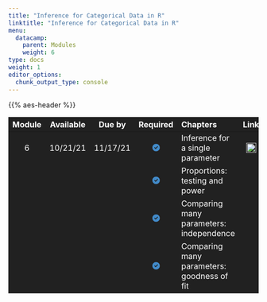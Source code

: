 ```yaml
---
title: "Inference for Categorical Data in R"
linktitle: "Inference for Categorical Data in R"
menu:
  datacamp:
    parent: Modules
    weight: 6
type: docs
weight: 1
editor_options: 
  chunk_output_type: console
---
```


<script src="/rmarkdown-libs/kePrint/kePrint.js"></script>

<link href="/rmarkdown-libs/lightable/lightable.css" rel="stylesheet" />

{{% aes-header %}}

<table class="table table-striped table-hover" style="width: auto !important; margin-left: auto; margin-right: auto;">
<thead>
<tr>
<th style="text-align:center;color: #ffffff !important;background-color: #212121 !important;vertical-align: middle !important;">
Module
</th>
<th style="text-align:center;color: #ffffff !important;background-color: #212121 !important;vertical-align: middle !important;">
Available
</th>
<th style="text-align:center;color: #ffffff !important;background-color: #212121 !important;vertical-align: middle !important;">
Due by
</th>
<th style="text-align:center;color: #ffffff !important;background-color: #212121 !important;vertical-align: middle !important;">
Required
</th>
<th style="text-align:left;color: #ffffff !important;background-color: #212121 !important;vertical-align: middle !important;">
Chapters
</th>
<th style="text-align:center;color: #ffffff !important;background-color: #212121 !important;vertical-align: middle !important;">
Link
</th>
</tr>
</thead>
<tbody>
<tr>
<td style="text-align:center;width: 5em; color: #ffffff !important;background-color: #212121 !important;vertical-align: middle !important;">
6
</td>
<td style="text-align:center;width: 10em; color: #ffffff !important;background-color: #212121 !important;vertical-align: middle !important;">
10/21/21
</td>
<td style="text-align:center;width: 10em; color: #ffffff !important;background-color: #212121 !important;vertical-align: middle !important;">
11/17/21
</td>
<td style="text-align:center;width: 10em; color: #ffffff !important;background-color: #212121 !important;vertical-align: middle !important;">
<svg aria-hidden="true" role="img" viewbox="0 0 512 512" style="height:15px;width:15px;vertical-align:-0.125em;margin-left:auto;margin-right:auto;font-size:inherit;fill:#428bca;overflow:visible;position:relative;">
<path d="M0 256C0 114.6 114.6 0 256 0C397.4 0 512 114.6 512 256C512 397.4 397.4 512 256 512C114.6 512 0 397.4 0 256zM371.8 211.8C382.7 200.9 382.7 183.1 371.8 172.2C360.9 161.3 343.1 161.3 332.2 172.2L224 280.4L179.8 236.2C168.9 225.3 151.1 225.3 140.2 236.2C129.3 247.1 129.3 264.9 140.2 275.8L204.2 339.8C215.1 350.7 232.9 350.7 243.8 339.8L371.8 211.8z"></path>
</svg>
</td>
<td style="text-align:left;width: 10em; color: #ffffff !important;background-color: #212121 !important;vertical-align: middle !important;">
Inference for a single parameter
</td>
<td style="text-align:center;color: #ffffff !important;background-color: #212121 !important;vertical-align: middle !important;">
<a href="https://www.datacamp.com">
<img alt="Data Camp Logo" src="/logos/dc-ico.png" width="20px">
</a>
</td>
</tr>
<tr>
<td style="text-align:center;width: 5em; color: #ffffff !important;background-color: #212121 !important;vertical-align: middle !important;">
</td>
<td style="text-align:center;width: 10em; color: #ffffff !important;background-color: #212121 !important;vertical-align: middle !important;">
</td>
<td style="text-align:center;width: 10em; color: #ffffff !important;background-color: #212121 !important;vertical-align: middle !important;">
</td>
<td style="text-align:center;width: 10em; color: #ffffff !important;background-color: #212121 !important;vertical-align: middle !important;">
<svg aria-hidden="true" role="img" viewbox="0 0 512 512" style="height:15px;width:15px;vertical-align:-0.125em;margin-left:auto;margin-right:auto;font-size:inherit;fill:#428bca;overflow:visible;position:relative;">
<path d="M0 256C0 114.6 114.6 0 256 0C397.4 0 512 114.6 512 256C512 397.4 397.4 512 256 512C114.6 512 0 397.4 0 256zM371.8 211.8C382.7 200.9 382.7 183.1 371.8 172.2C360.9 161.3 343.1 161.3 332.2 172.2L224 280.4L179.8 236.2C168.9 225.3 151.1 225.3 140.2 236.2C129.3 247.1 129.3 264.9 140.2 275.8L204.2 339.8C215.1 350.7 232.9 350.7 243.8 339.8L371.8 211.8z"></path>
</svg>
</td>
<td style="text-align:left;width: 10em; color: #ffffff !important;background-color: #212121 !important;vertical-align: middle !important;">
Proportions: testing and power
</td>
<td style="text-align:center;color: #ffffff !important;background-color: #212121 !important;vertical-align: middle !important;">
</td>
</tr>
<tr>
<td style="text-align:center;width: 5em; color: #ffffff !important;background-color: #212121 !important;vertical-align: middle !important;">
</td>
<td style="text-align:center;width: 10em; color: #ffffff !important;background-color: #212121 !important;vertical-align: middle !important;">
</td>
<td style="text-align:center;width: 10em; color: #ffffff !important;background-color: #212121 !important;vertical-align: middle !important;">
</td>
<td style="text-align:center;width: 10em; color: #ffffff !important;background-color: #212121 !important;vertical-align: middle !important;">
<svg aria-hidden="true" role="img" viewbox="0 0 512 512" style="height:15px;width:15px;vertical-align:-0.125em;margin-left:auto;margin-right:auto;font-size:inherit;fill:#428bca;overflow:visible;position:relative;">
<path d="M0 256C0 114.6 114.6 0 256 0C397.4 0 512 114.6 512 256C512 397.4 397.4 512 256 512C114.6 512 0 397.4 0 256zM371.8 211.8C382.7 200.9 382.7 183.1 371.8 172.2C360.9 161.3 343.1 161.3 332.2 172.2L224 280.4L179.8 236.2C168.9 225.3 151.1 225.3 140.2 236.2C129.3 247.1 129.3 264.9 140.2 275.8L204.2 339.8C215.1 350.7 232.9 350.7 243.8 339.8L371.8 211.8z"></path>
</svg>
</td>
<td style="text-align:left;width: 10em; color: #ffffff !important;background-color: #212121 !important;vertical-align: middle !important;">
Comparing many parameters: independence
</td>
<td style="text-align:center;color: #ffffff !important;background-color: #212121 !important;vertical-align: middle !important;">
</td>
</tr>
<tr>
<td style="text-align:center;width: 5em; color: #ffffff !important;background-color: #212121 !important;vertical-align: middle !important;">
</td>
<td style="text-align:center;width: 10em; color: #ffffff !important;background-color: #212121 !important;vertical-align: middle !important;">
</td>
<td style="text-align:center;width: 10em; color: #ffffff !important;background-color: #212121 !important;vertical-align: middle !important;">
</td>
<td style="text-align:center;width: 10em; color: #ffffff !important;background-color: #212121 !important;vertical-align: middle !important;">
<svg aria-hidden="true" role="img" viewbox="0 0 512 512" style="height:15px;width:15px;vertical-align:-0.125em;margin-left:auto;margin-right:auto;font-size:inherit;fill:#428bca;overflow:visible;position:relative;">
<path d="M0 256C0 114.6 114.6 0 256 0C397.4 0 512 114.6 512 256C512 397.4 397.4 512 256 512C114.6 512 0 397.4 0 256zM371.8 211.8C382.7 200.9 382.7 183.1 371.8 172.2C360.9 161.3 343.1 161.3 332.2 172.2L224 280.4L179.8 236.2C168.9 225.3 151.1 225.3 140.2 236.2C129.3 247.1 129.3 264.9 140.2 275.8L204.2 339.8C215.1 350.7 232.9 350.7 243.8 339.8L371.8 211.8z"></path>
</svg>
</td>
<td style="text-align:left;width: 10em; color: #ffffff !important;background-color: #212121 !important;vertical-align: middle !important;">
Comparing many parameters: goodness of fit
</td>
<td style="text-align:center;color: #ffffff !important;background-color: #212121 !important;vertical-align: middle !important;">
</td>
</tr>
</tbody>
</table>
